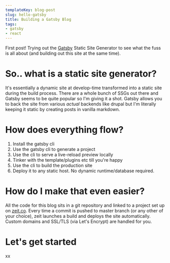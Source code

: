 ```yaml
---
templateKey: blog-post
slug: hello-gatsby
title: Building a Gatsby Blog
tags:
- gatsby
- react
---
```

First post! Trying out the [Gatsby](https://www.gatsbyjs.org/)
Static Site Generator to see what the fuss is all about
(and building out this site at the same time).

# So.. what is a static site generator?
It's essentially a dynamic site
at develop-time transformed into a static site during the build
process. There are a whole bunch of SSGs out there and Gatsby seems to
be quite popular so I'm giving it a shot. Gatsby allows you to back
the site from various *actual* backends like drupal but I'm literally
keeping it static by creating posts in vanilla markdown.

# How does everything flow?
1. Install the gatsby cli
2. Use the gatsby cli to generate a project
3. Use the cli to serve a live-reload preview locally
4. Tinker with the template/plugins etc till you're happy
5. Use the cli to build the production site
6. Deploy it to any static host. No dynamic runtime/database required.

# How do I make that even easier?
All the code for this blog sits in a git repository and linked to a
project set up on [zeit.co](https://zeit.co). Every time a commit is
pushed to master branch (or any other of your choice), zeit launches
a build and deploys the site automatically. Custom domains and SSL/TLS
(via Let's Encrypt) are handled for you.

# Let's get started
xx